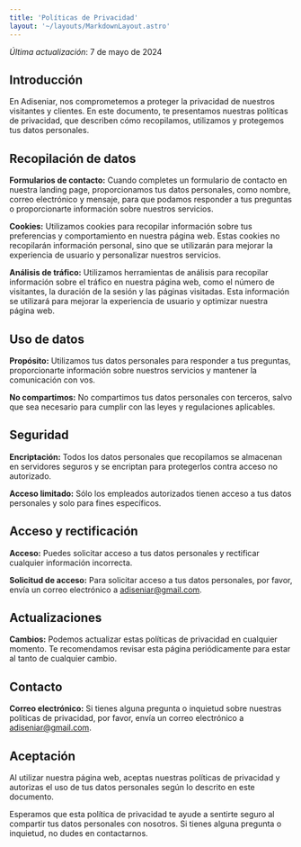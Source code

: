 ```yaml
---
title: 'Políticas de Privacidad'
layout: '~/layouts/MarkdownLayout.astro'
---
```


_Última actualización_: 7 de mayo de 2024

## Introducción

En Adiseniar, nos comprometemos a proteger la privacidad de nuestros visitantes y clientes. En este documento, te presentamos nuestras políticas de privacidad, que describen cómo recopilamos, utilizamos y protegemos tus datos personales.

## Recopilación de datos

**Formularios de contacto:** Cuando completes un formulario de contacto en nuestra landing page, proporcionamos tus datos personales, como nombre, correo electrónico y mensaje, para que podamos responder a tus preguntas o proporcionarte información sobre nuestros servicios.

**Cookies:** Utilizamos cookies para recopilar información sobre tus preferencias y comportamiento en nuestra página web. Estas cookies no recopilarán información personal, sino que se utilizarán para mejorar la experiencia de usuario y personalizar nuestros servicios.

**Análisis de tráfico:** Utilizamos herramientas de análisis para recopilar información sobre el tráfico en nuestra página web, como el número de visitantes, la duración de la sesión y las páginas visitadas. Esta información se utilizará para mejorar la experiencia de usuario y optimizar nuestra página web.

## Uso de datos

**Propósito:** Utilizamos tus datos personales para responder a tus preguntas, proporcionarte información sobre nuestros servicios y mantener la comunicación con vos.

**No compartimos:** No compartimos tus datos personales con terceros, salvo que sea necesario para cumplir con las leyes y regulaciones aplicables.

## Seguridad

**Encriptación:** Todos los datos personales que recopilamos se almacenan en servidores seguros y se encriptan para protegerlos contra acceso no autorizado.

**Acceso limitado:** Sólo los empleados autorizados tienen acceso a tus datos personales y solo para fines específicos.

## Acceso y rectificación

**Acceso:** Puedes solicitar acceso a tus datos personales y rectificar cualquier información incorrecta.

**Solicitud de acceso:** Para solicitar acceso a tus datos personales, por favor, envía un correo electrónico a adiseniar@gmail.com.

## Actualizaciones

**Cambios:** Podemos actualizar estas políticas de privacidad en cualquier momento. Te recomendamos revisar esta página periódicamente para estar al tanto de cualquier cambio.

## Contacto

**Correo electrónico:** Si tienes alguna pregunta o inquietud sobre nuestras políticas de privacidad, por favor, envía un correo electrónico a adiseniar@gmail.com.

## Aceptación

Al utilizar nuestra página web, aceptas nuestras políticas de privacidad y autorizas el uso de tus datos personales según lo descrito en este documento.

Esperamos que esta política de privacidad te ayude a sentirte seguro al compartir tus datos personales con nosotros. Si tienes alguna pregunta o inquietud, no dudes en contactarnos.